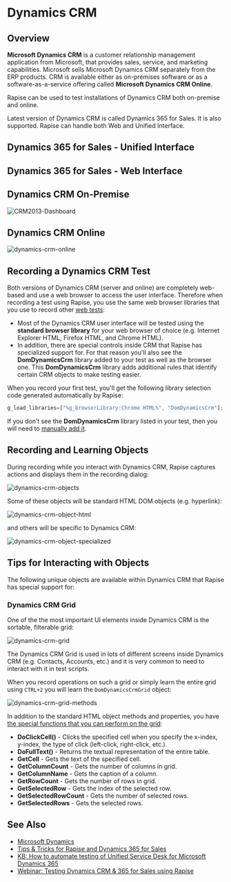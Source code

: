 # Dynamics CRM

## Overview

**Microsoft Dynamics CRM** is a customer relationship management application from Microsoft, that provides sales, service, and marketing capabilities. Microsoft sells Microsoft Dynamics CRM separately from the ERP products. CRM is available either as on-premises software or as a
software-as-a-service offering called **Microsoft Dynamics CRM Online**.

Rapise can be used to test installations of Dynamics CRM both on-premise and online.

Latest version of Dynamics CRM is called Dynamics 365 for Sales. It is also supported. Rapise can handle both Web and Unified Interface.

## Dynamics 365 for Sales - Unified Interface


## Dynamics 365 for Sales - Web Interface


## Dynamics CRM On-Premise

![CRM2013-Dashboard](./img/dynamics_crm1.png)

## Dynamics CRM Online

![dynamics-crm-online](./img/dynamics_crm2.png)

## Recording a Dynamics CRM Test

Both versions of Dynamics CRM (server and online) are completely web-based and use a web browser to access the user interface. Therefore when recording a test using Rapise, you use the same web browser libraries that you use to record other [web tests](web_testing.md):

- Most of the Dynamics CRM user interface will be tested using the **standard browser library** for your web browser of choice (e.g. Internet Explorer HTML, Firefox HTML, and Chrome HTML).
- In addition, there are special controls inside CRM that Rapise has specialized support for. For that reason you'll also see the **DomDynamicsCrm** library added to your test as well as the browser one. This **DomDynamicsCrm** library adds additional rules that identify certain CRM objects to make testing easier.

When you record your first test, you'll get the following library selection code generated automatically by Rapise:

```javascript
g_load_libraries=["%g_browserLibrary:Chrome HTML%", "DomDynamicsCrm"];
```

If you don’t see the **DomDynamicsCrm** library listed in your test, then you will need to [manually add it](change_the_libraries_being_use.md).

## Recording and Learning Objects

During recording while you interact with Dynamics CRM, Rapise captures actions and displays them in the recording dialog:

![dynamics-crm-objects](./img/dynamics_crm3.png)

Some of these objects will be standard HTML DOM objects (e.g. hyperlink):

![dynamics-crm-object-html](./img/dynamics_crm4.png)

and others will be specific to Dynamics CRM:

![dynamics-crm-object-specialized](./img/dynamics_crm5.png)

## Tips for Interacting with Objects

The following unique objects are available within Dynamics CRM that Rapise has special support for:

### Dynamics CRM Grid

One of the the most important UI elements inside Dynamics CRM is the sortable, filterable grid:

![dynamics-crm-grid](./img/dynamics_crm6.png)

The Dynamics CRM Grid is used in lots of different screens inside Dynamics CRM (e.g. Contacts, Accounts, etc.) and it is very common to
need to interact with it in test scripts.

When you record operations on such a grid or simply learn the entire grid using `CTRL+2` you will learn the `DomDynamicsCrmGrid` object:

![dynamics-crm-grid-methods](./img/dynamics_crm7.png)

In addition to the standard HTML object methods and properties, you have [the special functions that you can perform on the grid](/Libraries/DomDynamicsCrmGrid/):

- **DoClickCell()** - Clicks the specified cell when you specify the x-index, y-index, the type of click (left-click, right-click, etc.).
- **DoFullText()** - Returns the textual representation of the entire table.
- **GetCell** - Gets the text of the specified cell.
- **GetColumnCount** - Gets the number of columns in grid.
- **GetColumnName** - Gets the caption of a column.
- **GetRowCount** - Gets the number of rows in grid.
- **GetSelectedRow** - Gets the index of the selected row.
- **GetSelectedRowCount** - Gets the number of selected rows.
- **GetSelectedRows** - Gets the selected rows.

## See Also

- [Microsoft Dynamics](microsoft_dynamics.md)
- [Tips & Tricks for Rapise and Dynamics 365 for Sales](https://www.inflectra.com/support/knowledgebase/kb277.aspx)
- [KB: How to automate testing of Unified Service Desk for Microsoft Dynamics 365](https://www.inflectra.com/Support/KnowledgeBase/KB362.aspx)
- [Webinar: Testing Dynamics CRM & 365 for Sales using Rapise](https://youtu.be/49DpIhpFLx8)